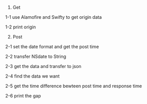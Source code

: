 1. Get

1-1  use Alamofire and Swifty to get origin data


1-2  print origin

2. Post

2-1 set the date format and get the post time

2-2 transfer NSdate to String

2-3 get the data and transfer to json

2-4 find the data we want

2-5 get the time difference bewteen post time and response time

2-6 print the gap
